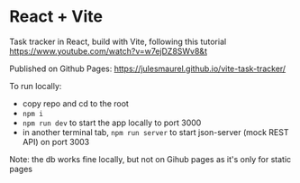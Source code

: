 # React + Vite

Task tracker in React, build with Vite, following this tutorial https://www.youtube.com/watch?v=w7ejDZ8SWv8&t

Published on Github Pages: https://julesmaurel.github.io/vite-task-tracker/

To run locally:

- copy repo and cd to the root
- `npm i`
- `npm run dev` to start the app locally to port 3000
- in another terminal tab, `npm run server` to start json-server (mock REST API) on port 3003

Note: the db works fine locally, but not on Gihub pages as it's only for static pages
